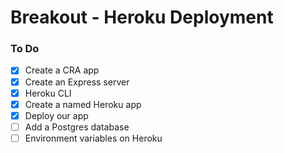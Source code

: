 # Breakout - Heroku Deployment

### To Do
* [x] Create a CRA app
* [x] Create an Express server
* [x] Heroku CLI
* [x] Create a named Heroku app
* [x] Deploy our app
* [ ] Add a Postgres database
* [ ] Environment variables on Heroku
